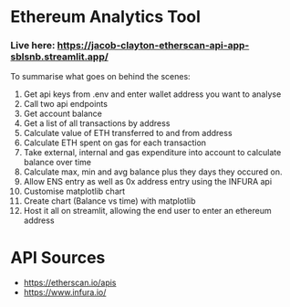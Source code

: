 # Ethereum Analytics Tool

### Live here: https://jacob-clayton-etherscan-api-app-sblsnb.streamlit.app/

To summarise what goes on behind the scenes:
1. Get api keys from .env and enter wallet address you want to analyse
2. Call two api endpoints
3. Get account balance
4. Get a list of all transactions by address
5. Calculate value of ETH transferred to and from address
6. Calculate ETH spent on gas for each transaction
7. Take external, internal and gas expenditure into account to calculate balance over time
8. Calculate max, min and avg balance plus they days they occured on.
9. Allow ENS entry as well as 0x address entry using the INFURA api
10. Customise matplotlib chart
11. Create chart (Balance vs time) with matplotlib
12. Host it all on streamlit, allowing the end user to enter an ethereum address


# API Sources
- https://etherscan.io/apis
- https://www.infura.io/
